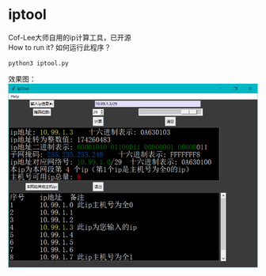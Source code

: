 # iptool
Cof-Lee大师自用的ip计算工具，已开源<br>
How to run it? 如何运行此程序？<br>
```shell
python3 iptool.py
```
效果图：<br>
![demo1](not_resource_img/ipdemo1.png)
